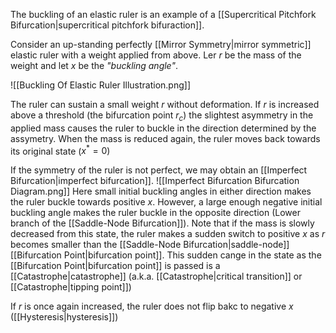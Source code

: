 The buckling of an elastic ruler is an example of a [[Supercritical Pitchfork Bifurcation|supercritical pitchfork bifuraction]].


Consider an up-standing perfectly [[Mirror Symmetry|mirror symmetric]] elastic ruler with a weight applied from above. Ler $r$ be the mass of the weight and let $x$ be the *"buckling angle"*.

![[Buckling Of Elastic Ruler Illustration.png]]

The ruler can sustain a small weight $r$ without deformation. If $r$ is increased above a threshold (the bifurcation point $r_c$) the slightest asymmetry in the applied mass causes the ruler to buckle in the direction determined by the assymetry. When the mass is reduced again, the ruler moves back towards its original state ($x^*=0$)

If the symmetry of the ruler is not perfect, we may obtain an [[Imperfect Bifurcation|imperfect bifurcation]]. 
![[Imperfect Bifurcation Bifurcation Diagram.png]]
Here small initial buckling angles in either direction makes the ruler buckle towards positive $x$. However, a large enough negative initial buckling angle makes the ruler buckle in the opposite direction (Lower branch of the [[Saddle-Node Bifurcation]]). Note that if the mass is slowly decreased from this state, the ruler makes a sudden switch to positive $x$ as $r$ becomes smaller than the [[Saddle-Node Bifurcation|saddle-node]] [[Bifurcation Point|bifurcation point]]. This sudden cange in the state as the [[Bifurcation Point|bifurcation point]] is passed is a [[Catastrophe|catastrophe]] (a.k.a. [[Catastrophe|critical transition]] or [[Catastrophe|tipping point]])

If $r$ is once again increased, the ruler does not flip bakc to negative $x$ ([[Hysteresis|hysteresis]])
